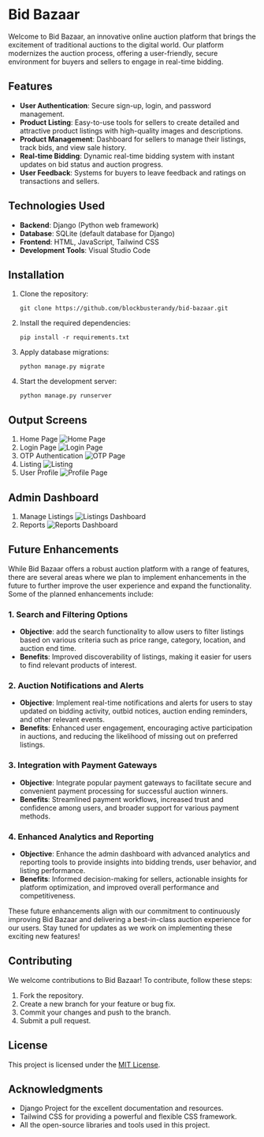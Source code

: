 # Bid Bazaar

Welcome to Bid Bazaar, an innovative online auction platform that brings the excitement of traditional auctions to the digital world. Our platform modernizes the auction process, offering a user-friendly, secure environment for buyers and sellers to engage in real-time bidding.

## Features

- **User Authentication**: Secure sign-up, login, and password management.
- **Product Listing**: Easy-to-use tools for sellers to create detailed and attractive product listings with high-quality images and descriptions.
- **Product Management**: Dashboard for sellers to manage their listings, track bids, and view sale history.
- **Real-time Bidding**: Dynamic real-time bidding system with instant updates on bid status and auction progress.
- **User Feedback**: Systems for buyers to leave feedback and ratings on transactions and sellers.

## Technologies Used

- **Backend**: Django (Python web framework)
- **Database**: SQLite (default database for Django)
- **Frontend**: HTML, JavaScript, Tailwind CSS
- **Development Tools**: Visual Studio Code

## Installation

1. Clone the repository:
    ```
    git clone https://github.com/blockbusterandy/bid-bazaar.git
    ```
2. Install the required dependencies:
    ```
    pip install -r requirements.txt
    ```
3. Apply database migrations:
    ```
    python manage.py migrate
    ```
4. Start the development server:
    ```
    python manage.py runserver
    ```

## Output Screens

 1. Home Page
 ![Home Page](media\outputscreens\HomePage.png)
 2. Login Page
 ![Login Page](media\outputscreens\login.png)
 3. OTP Authentication
 ![OTP Page](media\outputscreens\OTP_Authentication.png)
 4. Listing
 ![Listing](media\outputscreens\ItemListing.png)
 5. User Profile
 ![Profile Page](media\outputscreens\UserProfile.png)

## Admin Dashboard

1. Manage Listings
![Listings Dashboard](media\outputscreens\managelisting.png)
2. Reports
![Reports Dashboard](media\outputscreens\reports.png)

## Future Enhancements

While Bid Bazaar offers a robust auction platform with a range of features, there are several areas where we plan to implement enhancements in the future to further improve the user experience and expand the functionality. Some of the planned enhancements include:

### 1. Search and Filtering Options
   - **Objective**: add the search functionality to allow users to filter listings based on various criteria such as price range, category, location, and auction end time.
   - **Benefits**: Improved discoverability of listings, making it easier for users to find relevant products of interest.

### 2. Auction Notifications and Alerts
   - **Objective**: Implement real-time notifications and alerts for users to stay updated on bidding activity, outbid notices, auction ending reminders, and other relevant events.
   - **Benefits**: Enhanced user engagement, encouraging active participation in auctions, and reducing the likelihood of missing out on preferred listings.

### 3. Integration with Payment Gateways
   - **Objective**: Integrate popular payment gateways to facilitate secure and convenient payment processing for successful auction winners.
   - **Benefits**: Streamlined payment workflows, increased trust and confidence among users, and broader support for various payment methods.

### 4. Enhanced Analytics and Reporting
   - **Objective**: Enhance the admin dashboard with advanced analytics and reporting tools to provide insights into bidding trends, user behavior, and listing performance.
   - **Benefits**: Informed decision-making for sellers, actionable insights for platform optimization, and improved overall performance and competitiveness.

These future enhancements align with our commitment to continuously improving Bid Bazaar and delivering a best-in-class auction experience for our users. Stay tuned for updates as we work on implementing these exciting new features!


## Contributing

We welcome contributions to Bid Bazaar! To contribute, follow these steps:

1. Fork the repository.
2. Create a new branch for your feature or bug fix.
3. Commit your changes and push to the branch.
4. Submit a pull request.

## License

This project is licensed under the [MIT License](LICENSE).

## Acknowledgments

- Django Project for the excellent documentation and resources.
- Tailwind CSS for providing a powerful and flexible CSS framework.
- All the open-source libraries and tools used in this project.